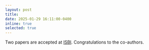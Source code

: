 ```yaml
---
layout: post
title: 
date: 2025-01-29 16:11:00-0400
inline: true
selected: true
---
```


Two papers are accepted at [ISBI](https://biomedicalimaging.org/2025/). Congratulations to the co-authors. 
